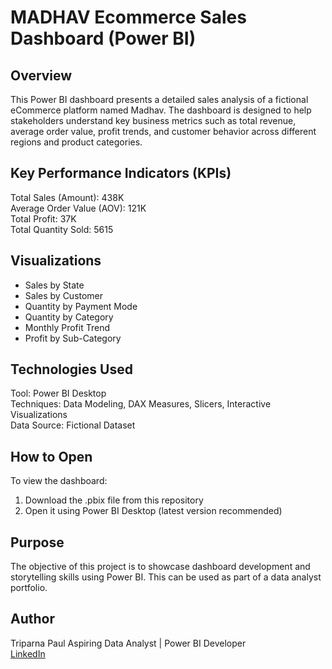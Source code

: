 # MADHAV Ecommerce Sales Dashboard (Power BI)

## Overview

This Power BI dashboard presents a detailed sales analysis of a fictional eCommerce platform named Madhav. The dashboard is designed to help stakeholders understand key business metrics such as total revenue, average order value, profit trends, and customer behavior across different regions and product categories.

## Key Performance Indicators (KPIs)
Total Sales (Amount): 438K  
Average Order Value (AOV): 121K  
Total Profit: 37K  
Total Quantity Sold: 5615

## Visualizations
- Sales by State  
- Sales by Customer  
- Quantity by Payment Mode  
- Quantity by Category  
- Monthly Profit Trend  
- Profit by Sub-Category

## Technologies Used
Tool: Power BI Desktop  
Techniques: Data Modeling, DAX Measures, Slicers, Interactive Visualizations  
Data Source: Fictional Dataset

## How to Open
To view the dashboard:
1. Download the .pbix file from this repository
2. Open it using Power BI Desktop (latest version recommended)

## Purpose
The objective of this project is to showcase dashboard development and storytelling skills using Power BI. This can be used as part of a data analyst portfolio.

## Author
Triparna Paul
Aspiring Data Analyst | Power BI Developer  
[LinkedIn](https://www.linkedin.com/in/triparna-paul-8ab75b31b/)  













